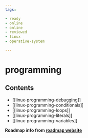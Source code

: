 ```yaml
---
tags:

- ready
- online
- online
- reviewed
- linux
- operative-system

---
```


# programming

## Contents

- [[linux-programming-debugging]]
- [[linux-programming-conditionals]]
- [[linux-programming-loops]]
- [[linux-programming-literals]]
- [[linux-programming-variables]]

__Roadmap info from [roadmap website](https://roadmap.sh/linux/programming)__
